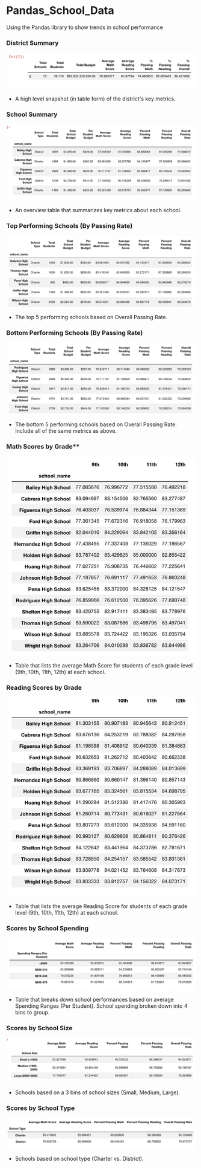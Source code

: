 # Pandas_School_Data
Using the Pandas library to show trends in school performance

### District Summary

![District Summary](Images/district_summary.png)

* A high level snapshot (in table form) of the district's key metrics. 




### School Summary

![School Summary](Images/school_summary.png)

* An overview table that summarizes key metrics about each school.




### Top Performing Schools (By Passing Rate)

![Top Performing](Images/top_preforming_passing.png)

* The top 5 performing schools based on Overall Passing Rate. 




### Bottom Performing Schools (By Passing Rate)

![Passing Rate](Images/bottom_preforming_passing.png)

* The bottom 5 performing schools based on Overall Passing Rate. Include all of the same metrics as above.



### Math Scores by Grade\*\*

![Math Scores by Grade](Images/math_scores_by_grade.png)

* Table that lists the average Math Score for students of each grade level (9th, 10th, 11th, 12th) at each school.



### Reading Scores by Grade

![Math Scores by Grade](Images/reading_scores_by_grade.png)

* Table that lists the average Reading Score for students of each grade level (9th, 10th, 11th, 12th) at each school.



### Scores by School Spending

![Scores by School Spending](Images/school_scores_by_spending.png)

* Table that breaks down school performances based on average Spending Ranges (Per Student). School spending broken down into 4 bins to group.



### Scores by School Size

![Scores by School Size](Images/scores_by_school_size.png)

* Schools based on a 3 bins of school sizes (Small, Medium, Large).



### Scores by School Type

![Scores by School Type](Images/scores_by_school_type.png)

* Schools based on school type (Charter vs. District).

